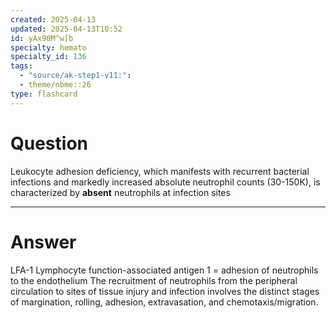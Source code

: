 ```yaml
---
created: 2025-04-13
updated: 2025-04-13T10:52
id: yAx90M^w[b
specialty: hemato
specialty_id: 136
tags:
  - "source/ak-step1-v11:": 
  - theme/nbme::26
type: flashcard
---
```


# Question
Leukocyte adhesion deficiency, which manifests with recurrent bacterial infections and markedly increased absolute neutrophil counts (30-150K), is characterized by **absent** neutrophils at infection sites

---

# Answer
LFA-1 Lymphocyte function-associated antigen 1 = adhesion of neutrophils to the endothelium  The recruitment of neutrophils from the peripheral circulation to sites of tissue injury and infection involves the distinct stages of margination, rolling, adhesion, extravasation, and chemotaxis/migration.